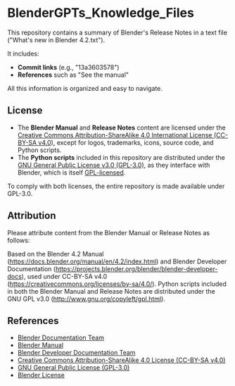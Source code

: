 # BlenderGPTs_Knowledge_Files

This repository contains a summary of Blender's Release Notes in a text file ("What's new in Blender 4.2.txt").

It includes:
- **Commit links** (e.g., "13a3603578")
- **References** such as "See the manual"

All this information is organized and easy to navigate.

## License
- The **Blender Manual** and **Release Notes** content are licensed under the [Creative Commons Attribution-ShareAlike 4.0 International License (CC-BY-SA v4.0)](https://creativecommons.org/licenses/by-sa/4.0/), except for logos, trademarks, icons, source code, and Python scripts.
- The **Python scripts** included in this repository are distributed under the [GNU General Public License v3.0 (GPL-3.0)](http://www.gnu.org/copyleft/gpl.html), as they interface with Blender, which is itself [GPL-licensed](https://www.blender.org/about/license/).

To comply with both licenses, the entire repository is made available under GPL-3.0.

## Attribution
Please attribute content from the Blender Manual or Release Notes as follows:

Based on the Blender 4.2 Manual (https://docs.blender.org/manual/en/4.2/index.html) and Blender Developer Documentation (https://projects.blender.org/blender/blender-developer-docs), used under CC-BY-SA v4.0 (https://creativecommons.org/licenses/by-sa/4.0/). Python scripts included in both the Blender Manual and Release Notes are distributed under the GNU GPL v3.0 (http://www.gnu.org/copyleft/gpl.html).

## References
- [Blender Documentation Team](https://developer.blender.org/docs)
- [Blender Manual](https://docs.blender.org/manual/en/4.2/index.html)
- [Blender Developer Documentation Team](https://projects.blender.org/blender/blender-developer-docs)
- [Creative Commons Attribution-ShareAlike 4.0 License (CC-BY-SA v4.0)](https://creativecommons.org/licenses/by-sa/4.0/)
- [GNU General Public License (GPL-3.0)](http://www.gnu.org/copyleft/gpl.html)
- [Blender License](https://www.blender.org/about/license/)
